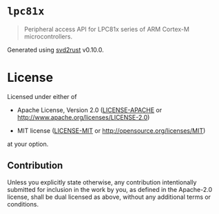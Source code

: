 # `lpc81x`

> Peripheral access API for LPC81x series of ARM Cortex-M microcontrollers.

Generated using [svd2rust] v0.10.0.

[svd2rust]: https://github.com/japaric/svd2rust

# License

Licensed under either of

- Apache License, Version 2.0 ([LICENSE-APACHE](LICENSE-APACHE) or
  http://www.apache.org/licenses/LICENSE-2.0)

- MIT license ([LICENSE-MIT](LICENSE-MIT) or http://opensource.org/licenses/MIT)

at your option.

## Contribution

Unless you explicitly state otherwise, any contribution intentionally submitted
for inclusion in the work by you, as defined in the Apache-2.0 license, shall be
dual licensed as above, without any additional terms or conditions.
